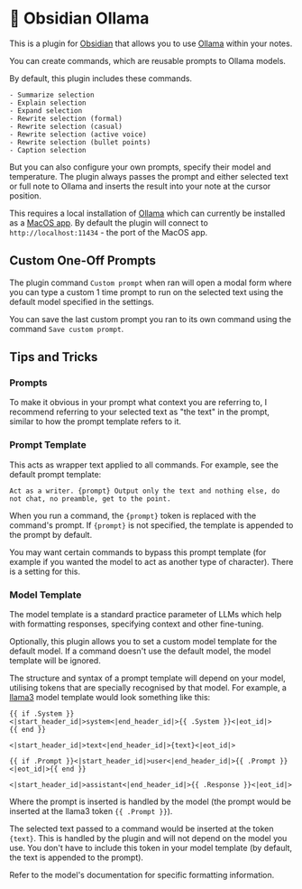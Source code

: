 # 🦙 Obsidian Ollama

This is a plugin for [Obsidian](https://obsidian.md) that allows you to use [Ollama](https://ollama.ai) within your notes.

You can create commands, which are reusable prompts to Ollama models.

By default, this plugin includes these commands.

    - Summarize selection
    - Explain selection
    - Expand selection
    - Rewrite selection (formal)
    - Rewrite selection (casual)
    - Rewrite selection (active voice)
    - Rewrite selection (bullet points)
    - Caption selection

But you can also configure your own prompts, specify their model and temperature. The plugin always passes the prompt and either selected text or full note to Ollama and inserts the result into your note at the cursor position.

This requires a local installation of [Ollama](https://ollama.ai) which can currently be installed as a [MacOS app](https://github.com/jmorganca/ollama#download). By default the plugin will connect to `http://localhost:11434` - the port of the MacOS app.

## Custom One-Off Prompts

The plugin command `Custom prompt` when ran will open a modal form where you can type a custom 1 time prompt to run on the selected text using the default model specified in the settings.

You can save the last custom prompt you ran to its own command using the command `Save custom prompt`.

## Tips and Tricks

### Prompts

To make it obvious in your prompt what context you are referring to, I recommend referring to your selected text as "the text" in the prompt, similar to how the prompt template refers to it.

### Prompt Template

This acts as wrapper text applied to all commands. For example, see the default prompt template:
```
Act as a writer. {prompt} Output only the text and nothing else, do not chat, no preamble, get to the point.
```
When you run a command, the `{prompt}` token is replaced with the command's prompt. If `{prompt}` is not specified, the template is appended to the prompt by default.

You may want certain commands to bypass this prompt template (for example if you wanted the model to act as another type of character). There is a setting for this.

### Model Template

The model template is a standard practice parameter of LLMs which help with formatting responses, specifying context and other fine-tuning.

Optionally, this plugin allows you to set a custom model template for the default model. If a command doesn't use the default model, the model template will be ignored.

The structure and syntax of a prompt template will depend on your model, utilising tokens that are specially recognised by that model. For example, a [llama3](https://llama.meta.com/docs/model-cards-and-prompt-formats/meta-llama-3/) model template would look something like this:
```
{{ if .System }}
<|start_header_id|>system<|end_header_id|>{{ .System }}<|eot_id|>
{{ end }}

<|start_header_id|>text<|end_header_id|>{text}<|eot_id|>

{{ if .Prompt }}<|start_header_id|>user<|end_header_id|>{{ .Prompt }}<|eot_id|>{{ end }}

<|start_header_id|>assistant<|end_header_id|>{{ .Response }}<|eot_id|>
```

Where the prompt is inserted is handled by the model (the prompt would be inserted at the llama3 token `{{ .Prompt }}`).

The selected text passed to a command would be inserted at the token `{text}`. This is handled by the plugin and will not depend on the model you use. You don't have to include this token in your model template (by default, the text is appended to the prompt).

Refer to the model's documentation for specific formatting information.